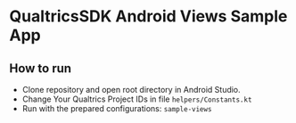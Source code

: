 # QualtricsSDK Android Views Sample App

## How to run

* Clone repository and open root directory in Android Studio.
* Change Your Qualtrics Project IDs in file `helpers/Constants.kt`
* Run with the prepared configurations: `sample-views`
